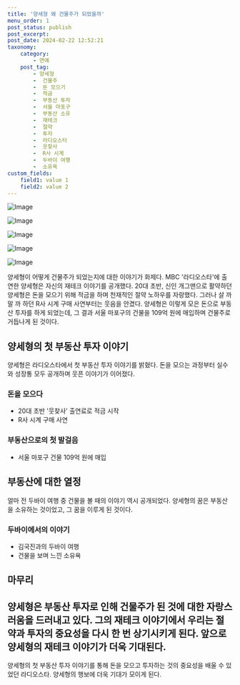 ```yaml
---
title: '양세형 왜 건물주가 되었을까'
menu_order: 1
post_status: publish
post_excerpt: 
post_date: 2024-02-22 12:52:21
taxonomy:
    category:
        - 연예
    post_tag:
        - 양세형
        -  건물주
        -  돈 모으기
        -  적금
        -  부동산 투자
        -  서울 마포구
        -  부동산 소유
        -  재테크
        -  절약
        -  투자
        -  라디오스타
        -  웃찾사
        -  R사 시계
        -  두바이 여행
        -  소유욕
custom_fields:
    field1: value 1
    field2: value 2
---
```


![Image](https://ssl.pstatic.net/mimgnews/image/312/2024/02/22/0000650262_001_20240222074301374.jpg?type=w540)

![Image](https://mimgnews.pstatic.net/image/312/2024/02/22/0000650262_002_20240222074301399.jpg?type=w540)

![Image](https://ssl.pstatic.net/mimgnews/image/312/2024/02/22/0000650262_003_20240222074301426.jpg?type=w540)

![Image](https://mimgnews.pstatic.net/image/312/2024/02/22/0000650262_004_20240222074301448.jpg?type=w540)

![Image](https://ssl.pstatic.net/mimgnews/image/312/2024/02/22/0000650262_005_20240222074301477.jpg?type=w540)

양세형이 어떻게 건물주가 되었는지에 대한 이야기가 화제다. MBC '라디오스타'에 출연한 양세형은 자신의 재테크 이야기를 공개했다. 20대 초반, 신인 개그맨으로 활약하던 양세형은 돈을 모으기 위해 적금을 하며 천재적인 절약 노하우를 자랑했다. 그러나 살 까 말 까 하던 R사 시계 구매 사연부터는 웃음을 안겼다. 양세형은 이렇게 모은 돈으로 부동산 투자를 하게 되었는데, 그 결과 서울 마포구의 건물을 109억 원에 매입하며 건물주로 거듭나게 된 것이다.
## 양세형의 첫 부동산 투자 이야기
양세형은 라디오스타에서 첫 부동산 투자 이야기를 밝혔다. 돈을 모으는 과정부터 실수와 성장통 모두 공개하며 웃픈 이야기가 이어졌다.
### 돈을 모으다
- 20대 초반 '웃찾사' 출연료로 적금 시작
- R사 시계 구매 사연
### 부동산으로의 첫 발걸음
- 서울 마포구 건물 109억 원에 매입
## 부동산에 대한 열정
얼마 전 두바이 여행 중 건물을 볼 때의 이야기 역시 공개되었다. 양세형의 꿈은 부동산을 소유하는 것이었고, 그 꿈을 이루게 된 것이다.
### 두바이에서의 이야기
- 김국진과의 두바이 여행
- 건물을 보며 느낀 소유욕
## 마무리
양세형은 부동산 투자로 인해 건물주가 된 것에 대한 자랑스러움을 드러내고 있다. 그의 재테크 이야기에서 우리는 절약과 투자의 중요성을 다시 한 번 상기시키게 된다. 앞으로 양세형의 재테크 이야기가 더욱 기대된다.
---
양세형의 첫 부동산 투자 이야기를 통해 돈을 모으고 투자하는 것의 중요성을 배울 수 있었던 라디오스타. 양세형의 행보에 더욱 기대가 모이게 된다.
